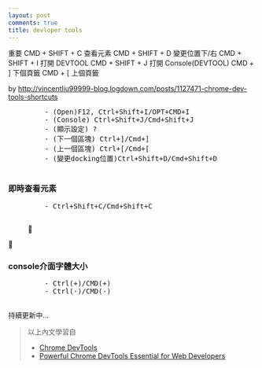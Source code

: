 ```yaml
---
layout: post
comments: true
title: devloper tools
---
```


重要
CMD + SHIFT + C 查看元素
CMD + SHIFT + D 變更位置下/右
CMD + SHIFT + I 打開 DEVTOOL
CMD + SHIFT + J 打開 Console(DEVTOOL)
CMD + ] 下個頁籤
CMD + [ 上個頁籤


by http://vincentliu99999-blog.logdown.com/posts/1127471-chrome-dev-tools-shortcuts

<figure class="figure-code code">
    <pre data-original-code="- (Open)F12, Ctrl+Shift+I/CMD+OPT+I
    - (Console) Ctrl+Shift+J/CMD+OPT+J
    - (顯示設定) ?
    - (下一個區塊) Ctrl+]/Cmd+]
    - (上一個區塊) Ctrl+[/Cmd+[
    - (變更docking位置)Ctrl+Shift+D/Cmd+Shift+D
    " data-snippet-id="ext.bd648d8b4a5853297ca63dd69a6ba7e3" data-snippet-saved="false" data-codota-status="done">
    - (Open)F12, Ctrl+Shift+I/OPT+CMD+I
    - (Console) Ctrl+Shift+J/Cmd+Shift+J
    - (顯示設定) ?
    - (下一個區塊) Ctrl+]/Cmd+]
    - (上一個區塊) Ctrl+[/Cmd+[
    - (變更docking位置)Ctrl+Shift+D/Cmd+Shift+D
    </pre>
</figure>

### 即時查看元素

<figure class="figure-code code">
    <pre>
    - Ctrl+Shift+C/Cmd+Shift+C
    </pre>
</figure>

### console介面字體大小

<figure class="figure-code code">
    <pre>
    - Ctrl(+)/CMD(+)
    - Ctrl(-)/CMD(-)
    </pre>
</figure>

<h7>持續更新中...</h7>

> 以上內文學習自
> - [Chrome DevTools](https://developers.google.com/web/tools/chrome-devtools/)
> - [Powerful Chrome DevTools Essential for Web Developers](https://www.udemy.com/chrome-devtools-web-developers-tutorial/)

